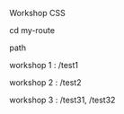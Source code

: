 Workshop CSS

cd my-route

path

workshop 1 : /test1

workshop 2 : /test2

workshop 3 : /test31, /test32

